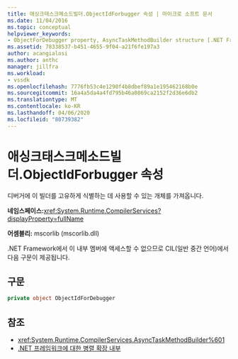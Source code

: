```yaml
---
title: 애싱크태스크메소드빌더.ObjectIdForbugger 속성 | 마이크로 소프트 문서
ms.date: 11/04/2016
ms.topic: conceptual
helpviewer_keywords:
- ObjectForDebugger property, AsyncTaskMethodBuilder structure [.NET Framework debug engines]
ms.assetid: 78338537-b451-4655-9f04-a21f6fe197a3
author: acangialosi
ms.author: anthc
manager: jillfra
ms.workload:
- vssdk
ms.openlocfilehash: 7776fb53c4e1290f4b8dbef89a1e195462168b0e
ms.sourcegitcommit: 16a4a5da4a4fd795b46a0869ca2152f2d36e6db2
ms.translationtype: MT
ms.contentlocale: ko-KR
ms.lasthandoff: 04/06/2020
ms.locfileid: "80739382"
---
```

# <a name="asynctaskmethodbuilderobjectidfordebugger-property"></a>애싱크태스크메소드빌더.ObjectIdForbugger 속성
디버거에 이 빌더를 고유하게 식별하는 데 사용할 수 있는 개체를 가져옵니다.

 **네임스페이스:**<xref:System.Runtime.CompilerServices?displayProperty=fullName>

 **어셈블리:** mscorlib (mscorlib.dll)

 .NET Framework에서 이 내부 멤버에 액세스할 수 없으므로 CIL(일반 중간 언어)에서 다음 구문이 제공됩니다.

## <a name="syntax"></a>구문

```csharp
private object ObjectIdForDebugger
```

## <a name="see-also"></a>참조
- <xref:System.Runtime.CompilerServices.AsyncTaskMethodBuilder%601>
- [.NET 프레임워크에 대한 병렬 확장 내부](../../extensibility/debugger/parallel-extension-internals-for-the-dotnet-framework.md)
